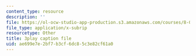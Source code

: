 ```yaml
---
content_type: resource
description: ''
file: https://ol-ocw-studio-app-production.s3.amazonaws.com/courses/8-01sc-classical-mechanics-fall-2016/ae699e7e2bf7b3cf6dc85c3e82cf61a0_7TljYDljC5w.srt
file_type: application/x-subrip
resourcetype: Other
title: 3play caption file
uid: ae699e7e-2bf7-b3cf-6dc8-5c3e82cf61a0
---
```

